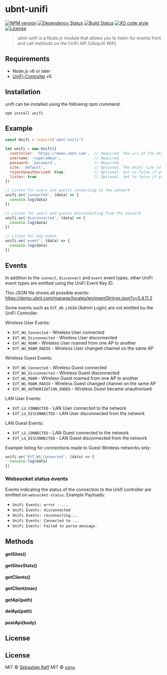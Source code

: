 # ubnt-unifi 

[![NPM version](https://badge.fury.io/js/ubnt-unifi.svg)](http://badge.fury.io/js/ubnt-unifi)
[![Dependency Status](https://img.shields.io/gemnasium/hobbyquaker/ubnt-unifi.svg?maxAge=2592000)](https://gemnasium.com/github.com/hobbyquaker/ubnt-unifi)
[![Build Status](https://travis-ci.org/hobbyquaker/ubnt-unifi.svg?branch=master)](https://travis-ci.org/hobbyquaker/ubnt-unifi)
[![XO code style](https://img.shields.io/badge/code_style-XO-5ed9c7.svg)](https://github.com/sindresorhus/xo)
[![License][mit-badge]][mit-url]

> ubnt-unifi is a Node.js module that allows you to listen for events from and call methods on the UniFi API (Ubiquiti 
Wifi).

## Requirements

* Node.js v6 or later
* [UniFi-Controller](https://www.ubnt.com/download/unifi) v5

## Installation

unifi can be installed using the following npm command:

```
npm install unifi
```


## Example

```javascript
const Unifi = require('ubnt-unifi')

let unifi = new Unifi({
  controller: 'https://demo.ubnt.com',  // Required. The url of the UniFi Controller
  username: 'superadmin',               // Required.
  password: 'password',                 // Required.
  site: 'default',                      // Optional. The UniFi site to connect to, if not set will use the default site.
  rejectUnauthorized: true,             // Optional. Set to false if you don't have a valid SSL
  listen: true                          // Optional. Set to false if you don't want to listen for events
})

// Listen for users and guests connecting to the network
unifi.on('connected', (data) => {
  console.log(data)
})

// Listen for users and guests disconnecting from the network
unifi.on('disconnected', (data) => {
  console.log(data)
})

// Listen for any event
unifi.on('event', (data) => {
  console.log(data)
})
```

## Events

In addition to the ```connect```, ```disconnect``` and ```event``` event types, other UniFi event types are emitted using the UniFi Event Key ID.

This JSON file shows all possible events: https://demo.ubnt.com/manage/locales/en/eventStrings.json?v=5.4.11.2

Some events such as ```EVT_AD_LOGIN``` (Admin Login) are not emitted by the UniFi Controller.

Wireless User Events:

* ```EVT_WU_Connected``` - Wireless User connected
* ```EVT_WU_Disconnected``` - Wireless User disconnected
* ```EVT_WU_ROAM``` - Wireless User roamed from one AP to another
* ```EVT_WU_ROAM_RADIO``` - Wireless User changed channel on the same AP

Wireless Guest Events:

* ```EVT_WG_Connected``` - Wireless Guest connected
* ```EVT_WG_Disconnected``` - Wireless Guest disconnected
* ```EVT_WG_ROAM``` - Wireless Guest roamed from one AP to another
* ```EVT_WG_ROAM_RADIO``` - Wireless Guest changed channel on the same AP
* ```EVT_WG_AUTHORIZATION_ENDED``` - Wireless Guest became unauthorised

LAN User Events:

* ```EVT_LU_CONNECTED``` - LAN User connected to the network
* ```EVT_LU_DISCONNECTED``` - LAN User disconnected from the network

LAN Guest Events:

* ```EVT_LG_CONNECTED``` - LAN Guest connected to the network
* ```EVT_LG_DISCONNECTED``` - LAN Guest disconnected from the network

Example listing for connections made to Guest Wireless networks only:

```javascript
unifi.on('EVT_WG_Connected', (data) => {
  console.log(data)
})
```


### Websocket status events

Events indicating the status of the connection to the Unifi controller are emitted on `websocket-status`. Example
Payloads:

* `UniFi Events: error - ...`
* `UniFi Events: disconnected`
* `UniFi Events: reconnecting...`
* `UniFi Events: Connected to ...`
* `UniFi Events: Failed to parse message.`



## Methods

#### getSites()

#### getSitesStats()

#### getClients()

#### getClient(mac)

#### getApi(path)

#### delApi(path)

#### postApi(body)


## License


## License

MIT © [Sebastian Raff](https://github.com/hobbyquaker)
MIT © [oznu](https://github.com/oznu)

[mit-badge]: https://img.shields.io/badge/License-MIT-blue.svg?style=flat
[mit-url]: LICENSE
